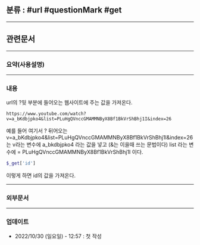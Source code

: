 ## 분류 : #url #questionMark #get 

---
## 관련문서

----
### 요약(사용설명)

---
### 내용
url의 ?뒷 부분에 들어오는 웹사이트에 주는 값을 가져온다.
```
https://www.youtube.com/watch?v=a_bKdbjpko4&list=PLuHgQVnccGMAMMNByX8Bf1BkVrShBhj1I&index=26
```
예를 들어 여기서
? 뒤어오는 
v=a_bKdbjpko4&list=PLuHgQVnccGMAMMNByX8Bf1BkVrShBhj1I&index=26
는
v라는 변수에 a_bkdbjpko4 라는 값을 넣고 (&는 이을때 쓰는 문법이다)
list 라는 변수에 = PLuHgQVnccGMAMMNByX8Bf1BkVrShBhj1I 이다.

```php
$_get['id']
```
이렇게 하면 id의 값을 가져온다.

----
### 외부문서

----
### 업데이트
-  2022/10/30 (일요일) - 12:57 : 첫 작성

